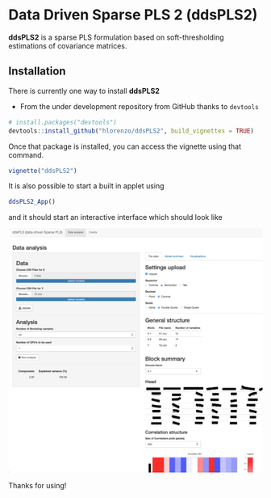# Data Driven Sparse PLS 2 (**ddsPLS2**)

**ddsPLS2** is a sparse PLS formulation based on soft-thresholding estimations of covariance matrices.

## Installation

There is currently one way to install **ddsPLS2**

  * From the under development repository from GitHub thanks to `devtools`

  ```r
  # install.packages("devtools")
  devtools::install_github("hlorenzo/ddsPLS2", build_vignettes = TRUE)
  ```
  
Once that package is installed, you can access the vignette using that command.

  ```r
  vignette("ddsPLS2")
  ```
  
It is also possible to start a built in applet using 

  ```r
  ddsPLS2_App()
  ```

and it should start an interactive interface which should look like

![ddsPLS2 applet](appCrop.png)

Thanks for using!
